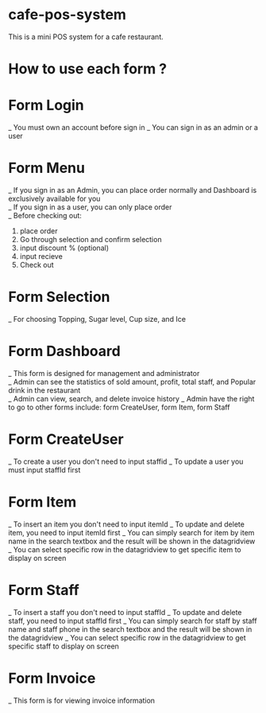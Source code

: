 # cafe-pos-system
This is a mini POS system for a cafe restaurant.

# How to use each form ?
# Form Login
_ You must own an account before sign in
_ You can sign in as an admin or a user 
# Form Menu 
_ If you sign in as an Admin, you can place order normally and Dashboard is exclusively available for you </br>
_ If you sign in as a user, you can only place order </br>
_ Before checking out:
  1. place order
  2. Go through selection and confirm selection
  3. input discount % (optional)
  4. input recieve
  5. Check out
# Form Selection
_ For choosing Topping, Sugar level, Cup size, and Ice
# Form Dashboard
_ This form is designed for management and administrator </br>
_ Admin can see the statistics of sold amount, profit, total staff, and Popular drink in the restaurant </br>
_ Admin can view, search, and delete invoice history 
_ Admin have the right to go to other forms include: form CreateUser, form Item, form Staff
# Form CreateUser
_ To create a user you don't need to input staffid
_ To update a user you must input staffId first
# Form Item
_ To insert an item you don't need to input itemId
_ To update and delete item, you need to input itemId first
_ You can simply search for item by item name in the search textbox and the result will be shown in the datagridview
_ You can select specific row in the datagridview to get specific item to display on screen
# Form Staff
_ To insert a staff you don't need to input staffId
_ To update and delete staff, you need to input staffId first
_ You can simply search for staff by staff name and staff phone in the search textbox and the result will be shown in the datagridview
_ You can select specific row in the datagridview to get specific staff to display on screen
# Form Invoice
_ This form is for viewing invoice information 
 

